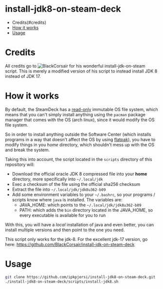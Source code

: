 install-jdk8-on-steam-deck
=========================

<!--ts-->
* Credits(#credits)
* [How it works](#how-it-works)
* [Usage](#usage)

<!--te-->

Credits
============
All credits go to ![BlackCorsair](https://github.com/BlackCorsair) for his wonderful install-jdk-on-steam script. This is merely a modified version of his script to instead install JDK 8 instead of JDK 17.

How it works
============
By default, the SteamDeck has a [read-only][1] immutable OS file system, which means that you can't simply
install anything using the `pacman` package manager that comes with the OS (arch linux), since it would modify
the OS file system.

So in order to install anything outside the Software Center (which installs programs in a way that doesn't affect
the OS by using [flatpak][2]), you have to modify things in you *home* directory, which shouldn't mess up with the OS
and break the system.

Taking this into account, the script located in the `scripts` directory of this repository will:
* Download the official oracle JDK 8 compressed file into your **home** directory, more specifically into `~/.local/jdk`
* Exec a checksum of the file using the official sha256 checksum
* Extract the file into `~/.local/jdk/jdk8u362-b09`
* Add some environment variables to your `~/.bashrc`, so your programs / scripts know where `java` is installed.
    The variables are:
    * JAVA_HOME: which points to the `~/.local/jdk/jdk8u362-b09`
    * PATH: which adds the `bin` directory located in the JAVA_HOME, so every executable is available for you to run

With this, you will have a *local* installation of java and even better, you can install multiple versions and then point
to the one you need.

This script only works for the jdk-8. For the excellent jdk-17 version, go here: https://github.com/BlackCorsair/install-jdk-on-steam-deck

Usage
=====
```bash
git clone https://github.com/ipkpjersi/install-jdk8-on-steam-deck.git
./install-jdk8-on-steam-deck/scripts/install-jdk8.sh
```

[1]: https://partner.steamgames.com/doc/steamdeck/faq
[2]: https://www.flatpak.org/
